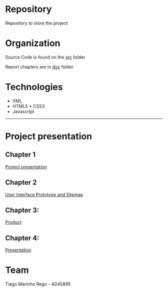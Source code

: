 # Repository

Repository to store the project 



# Organization 

Source Code is found on the [src](src) folder

Report chapters are in [doc](doc) folder.



# Technologies

- XML
- HTML5 + CSS3
- Javascript

---

# Project presentation

## Chapter 1

[Project presentation](doc/c1.md)


## Chapter 2

[User Interface Prototype and Sitemap](doc/c2.md)


## Chapter 3: 

[Product](doc/c3.md)


## Chapter 4:

[Presentation](doc/c4.md)


# Team
Tiago Marinho Rego - A045895
